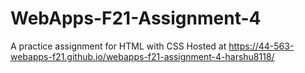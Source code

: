 # WebApps-F21-Assignment-4
A practice assignment for HTML with CSS
Hosted at https://44-563-webapps-f21.github.io/webapps-f21-assignment-4-harshu8118/

